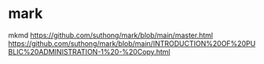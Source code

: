 # mark
mkmd
https://github.com/suthong/mark/blob/main/master.html
https://github.com/suthong/mark/blob/main/INTRODUCTION%20OF%20PUBLIC%20ADMINISTRATION-1%20-%20Copy.html
